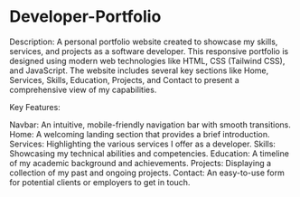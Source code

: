 # Developer-Portfolio

Description:
A personal portfolio website created to showcase my skills, services, and projects as a software developer. This responsive portfolio is designed using modern web technologies like HTML, CSS (Tailwind CSS), and JavaScript. The website includes several key sections like Home, Services, Skills, Education, Projects, and Contact to present a comprehensive view of my capabilities.

Key Features: 

Navbar: An intuitive, mobile-friendly navigation bar with smooth transitions.
Home: A welcoming landing section that provides a brief introduction.
Services: Highlighting the various services I offer as a developer.
Skills: Showcasing my technical abilities and competencies.
Education: A timeline of my academic background and achievements.
Projects: Displaying a collection of my past and ongoing projects.
Contact: An easy-to-use form for potential clients or employers to get in touch.
